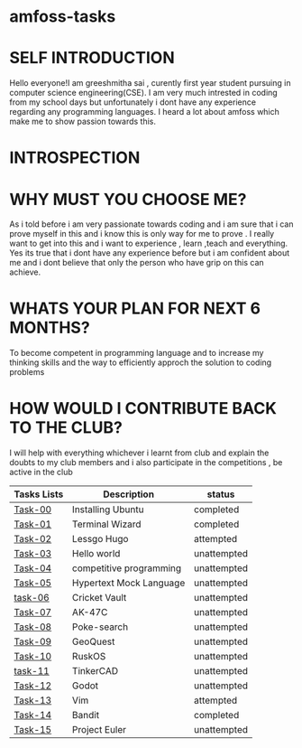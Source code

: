 # amfoss-tasks

# SELF INTRODUCTION

Hello everyone!I am greeshmitha sai , curently first year student pursuing in computer science engineering(CSE). I am very much intrested in coding from my school days but unfortunately i dont have any experience regarding any programming languages. I heard a lot about amfoss which make me to show passion towards this.

# INTROSPECTION
# WHY MUST YOU CHOOSE ME?

As i told before i am very passionate towards coding and i am sure that i can prove myself in this and i know this is only way for me to prove . I really want to get into this and i want to experience , learn ,teach and everything. Yes its true that i dont have any experience before but i am confident about me and i dont believe that only the person who have grip on this can achieve.

# WHATS YOUR PLAN FOR NEXT 6 MONTHS?

To become competent in programming language and to increase my thinking skills and the way to efficiently approch the solution to coding problems

# HOW WOULD I CONTRIBUTE BACK TO THE CLUB?

I will help with everything whichever i learnt from club and explain the doubts to my club members and i also participate in the competitions , be active in the club

**Tasks Lists**|**Description**|**status**
--------------|---------------|---------------
[Task-00](https://github.com/greeshmithasai006/amfoss-tasks/tree/main/task%2000)|Installing Ubuntu|completed
[Task-01](https://github.com/greeshmithasai006/amfoss-tasks/tree/main/task%2001)|Terminal Wizard|completed
[Task-02](https://github.com/greeshmithasai006/amfoss-tasks/tree/main/task%2002)|Lessgo Hugo|attempted
[Task-03](https://github.com/greeshmithasai006/amfoss-tasks/tree/main/task%2003)|Hello world|unattempted
[Task-04](https://github.com/greeshmithasai006/amfoss-tasks/tree/main/task%2004)|competitive programming|unattempted
[Task-05](https://github.com/greeshmithasai006/amfoss-tasks/tree/main/task%2005)|Hypertext Mock Language|unattempted
[task-06](https://github.com/greeshmithasai006/amfoss-tasks/tree/main/task%2006)|Cricket Vault|unattempted
[Task-07](https://github.com/greeshmithasai006/amfoss-tasks/tree/main/task%2007)|AK-47C|unattempted
[Task-08](https://github.com/greeshmithasai006/amfoss-tasks/tree/main/task%2008)|Poke-search|unattempted
[Task-09](https://github.com/greeshmithasai006/amfoss-tasks/tree/main/task%2009)|GeoQuest|unattempted
[Task-10](https://github.com/greeshmithasai006/amfoss-tasks/tree/main/task%2010)|RuskOS|unattempted
[task-11](https://github.com/greeshmithasai006/amfoss-tasks/tree/main/task%2011)|TinkerCAD|unattempted
[Task-12](https://github.com/greeshmithasai006/amfoss-tasks/tree/main/task%2012)|Godot|unattempted
[Task-13](https://github.com/greeshmithasai006/amfoss-tasks/tree/main/task%2013)|Vim|attempted
[Task-14](https://github.com/greeshmithasai006/amfoss-tasks/tree/main/task%2014)|Bandit|completed
[Task-15](https://github.com/greeshmithasai006/amfoss-tasks/tree/main/task%2015)|Project Euler|unattempted


